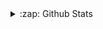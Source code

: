 
<details>
  <summary>:zap: Github Stats</summary>

  <img align="left" alt="lichKing112's Github Stats" src="https://github-readme-stats.vercel.app/api?username=lichking112&theme=gotham&show_icons=true" />
  <img align="left" alt="lichKing112's Github Top Languages" src="https://github-readme-stats.vercel.app/api/top-langs/?username=lichking112&theme=gotham&layout=compact" />
  
</details>

